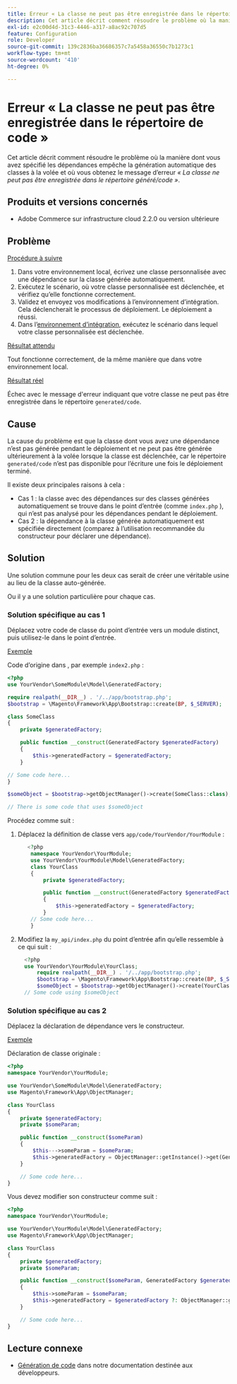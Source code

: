 ```yaml
---
title: Erreur « La classe ne peut pas être enregistrée dans le répertoire de code »
description: Cet article décrit comment résoudre le problème où la manière dont vous avez spécifié les dépendances empêche la génération automatique des classes à la volée et où vous obtenez le message d’erreur *« La classe ne peut pas être enregistrée dans le répertoire généré/code »*.
exl-id: e2c00d4d-31c3-4446-a317-a8ac92c707d5
feature: Configuration
role: Developer
source-git-commit: 139c2836ba36686357c7a5458a36550c7b1273c1
workflow-type: tm+mt
source-wordcount: '410'
ht-degree: 0%

---
```


# Erreur « La classe ne peut pas être enregistrée dans le répertoire de code »

Cet article décrit comment résoudre le problème où la manière dont vous avez spécifié les dépendances empêche la génération automatique des classes à la volée et où vous obtenez le message d’erreur *« La classe ne peut pas être enregistrée dans le répertoire généré/code »*.

## Produits et versions concernés

* Adobe Commerce sur infrastructure cloud 2.2.0 ou version ultérieure

## Problème

<u>Procédure à suivre</u>

1. Dans votre environnement local, écrivez une classe personnalisée avec une dépendance sur la classe générée automatiquement.
1. Exécutez le scénario, où votre classe personnalisée est déclenchée, et vérifiez qu’elle fonctionne correctement.
1. Validez et envoyez vos modifications à l’environnement d’intégration. Cela déclencherait le processus de déploiement. Le déploiement a réussi.
1. Dans l’[environnement d’intégration](https://experienceleague.adobe.com/en/docs/experience-cloud-kcs/kbarticles/ka-27242), exécutez le scénario dans lequel votre classe personnalisée est déclenchée.

<u>Résultat attendu</u>

Tout fonctionne correctement, de la même manière que dans votre environnement local.

<u>Résultat réel</u>

Échec avec le message d&#39;erreur indiquant que votre classe ne peut pas être enregistrée dans le répertoire `generated/code`.

## Cause

La cause du problème est que la classe dont vous avez une dépendance n’est pas générée pendant le déploiement et ne peut pas être générée ultérieurement à la volée lorsque la classe est déclenchée, car le répertoire `generated/code` n’est pas disponible pour l’écriture une fois le déploiement terminé.

Il existe deux principales raisons à cela :

* Cas 1 : la classe avec des dépendances sur des classes générées automatiquement se trouve dans le point d’entrée (comme `index.php` ), qui n’est pas analysé pour les dépendances pendant le déploiement.
* Cas 2 : la dépendance à la classe générée automatiquement est spécifiée directement (comparez à l’utilisation recommandée du constructeur pour déclarer une dépendance).

## Solution

Une solution commune pour les deux cas serait de créer une véritable usine au lieu de la classe auto-générée.

Ou il y a une solution particulière pour chaque cas.

### Solution spécifique au cas 1

Déplacez votre code de classe du point d’entrée vers un module distinct, puis utilisez-le dans le point d’entrée.

<u>Exemple</u>

Code d’origine dans , par exemple `index2.php` :

```php
<?php
use YourVendor\SomeModule\Model\GeneratedFactory;

require realpath(__DIR__) . '/../app/bootstrap.php';
$bootstrap = \Magento\Framework\App\Bootstrap::create(BP, $_SERVER);

class SomeClass
{
    private $generatedFactory;

    public function __construct(GeneratedFactory $generatedFactory)
    {
        $this->generatedFactory = $generatedFactory;
    }

// Some code here...
}

$someObject = $bootstrap->getObjectManager()->create(SomeClass::class);

// There is some code that uses $someObject
```

Procédez comme suit :

1. Déplacez la définition de classe vers `app/code/YourVendor/YourModule` :

   ```php
      <?php
       namespace YourVendor\YourModule;
       use YourVendor\YourModule\Model\GeneratedFactory;
       class YourClass
       {
           private $generatedFactory;
   
           public function __construct(GeneratedFactory $generatedFactory)
           {
               $this->generatedFactory = $generatedFactory;
           }
       // Some code here...
       }
   ```

1. Modifiez la `my_api/index.php` du point d’entrée afin qu’elle ressemble à ce qui suit :

   ```php
     <?php
     use YourVendor\YourModule\YourClass;
         require realpath(__DIR__) . '/../app/bootstrap.php';
         $bootstrap = \Magento\Framework\App\Bootstrap::create(BP, $_SERVER);
         $someObject = $bootstrap->getObjectManager()->create(YourClass::class);
     // Some code using $someObject
   ```

### Solution spécifique au cas 2

Déplacez la déclaration de dépendance vers le constructeur.

<u>Exemple</u>

Déclaration de classe originale :

```php
<?php
namespace YourVendor\YourModule;

use YourVendor\SomeModule\Model\GeneratedFactory;
use Magento\Framework\App\ObjectManager;

class YourClass
{
    private $generatedFactory;
    private $someParam;

    public function __construct($someParam)
    {
        $this--->someParam = $someParam;
        $this->generatedFactory = ObjectManager::getInstance()->get(GeneratedFactory::class);
    }

    // Some code here...
}
```

Vous devez modifier son constructeur comme suit :

```php
<?php
namespace YourVendor\YourModule;

use YourVendor\YourModule\Model\GeneratedFactory;
use Magento\Framework\App\ObjectManager;

class YourClass
{
    private $generatedFactory;
    private $someParam;

    public function __construct($someParam, GeneratedFactory $generatedFactory = null)
    {
        $this->someParam = $someParam;
        $this->generatedFactory = $generatedFactory ?: ObjectManager::getInstance()->get(GeneratedFactory::class);
    }

    // Some code here...
}
```

## Lecture connexe

* [Génération de code](https://developer.adobe.com/commerce/php/development/components/code-generation/) dans notre documentation destinée aux développeurs.
